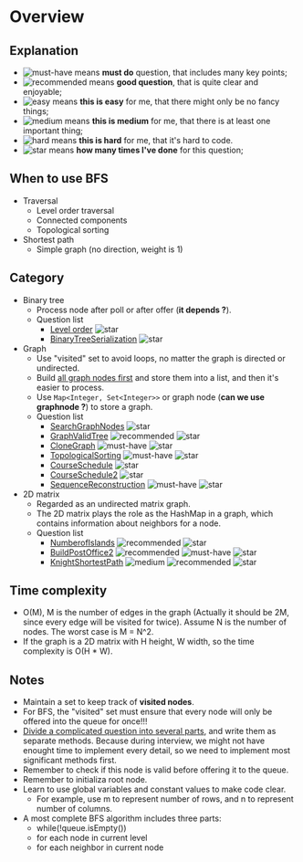 # Overview

## Explanation

- ![must-have][must-have] means __must do__ question, that includes many key points;
- ![recommended][recommended] means __good question__, that is quite clear and enjoyable;
- ![easy][easy] means __this is easy__ for me, that there might only be no fancy things;
- ![medium][medium] means __this is medium__ for me, that there is at least one important thing;
- ![hard][hard] means __this is hard__ for me, that it's hard to code.
- ![star][star] means __how many times I've done__ for this question;

## When to use BFS

- Traversal
  - Level order traversal
  - Connected components
  - Topological sorting
- Shortest path
  - Simple graph (no direction, weight is 1)

## Category

- Binary tree
  - Process node after poll or after offer (__it depends ?__).
  - Question list
    - [Level order](LevelOrderTraversal.md) ![star][star]
    - [BinaryTreeSerialization](BinaryTreeSerialization.md) ![star][star]
- Graph
  - Use "visited" set to avoid loops, no matter the graph is directed or undirected.
  - Build [all graph nodes first](CloneGraph.md) and store them into a list, and then it's easier to process.
  - Use `Map<Integer, Set<Integer>>` or graph node (__can we use graphnode ?__) to store a graph.
  - Question list
    - [SearchGraphNodes](SearchGraphNodes.md) ![star][star]
    - [GraphValidTree](GraphValidTree.md) ![recommended][recommended] ![star][star]
    - [CloneGraph](CloneGraph.md) ![must-have][must-have] ![star][star]
    - [TopologicalSorting](TopologicalSorting.md) ![must-have][must-have] ![star][star]
    - [CourseSchedule](CourseSchedule.md) ![star][star]
    - [CourseSchedule2](CourseSchedule2.md) ![star][star]
    - [SequenceReconstruction](SequenceReconstruction.md) ![must-have][must-have] ![star][star]
- 2D matrix
  - Regarded as an undirected matrix graph.
  - The 2D matrix plays the role as the HashMap in a graph, which contains information about neighbors for a node.
  - Question list
    - [NumberofIslands](NumberofIslands.md) ![recommended][recommended] ![star][star]
    - [BuildPostOffice2](BuildPostOffice2.md) ![recommended][recommended] ![must-have][must-have] ![star][star]
    - [KnightShortestPath](KnightShortestPath.md) ![medium][medium] ![recommended][recommended] ![star][star]

## Time complexity

- O(M), M is the number of edges in the graph (Actually it should be 2M, since every edge will be visited for twice). Assume N is the number of nodes. The worst case is M = N^2.
- If the graph is a 2D matrix with H height, W width, so the time complexity is O(H * W).

## Notes

- Maintain a set to keep track of __visited nodes__.
- For BFS, the "visited" set must ensure that every node will only be offered into the queue for once!!!
- [Divide a complicated question into several parts](CloneGraph.md), and write them as separate methods. Because during interview, we might not have enought time to implement every detail, so we need to implement most significant methods first.
- Remember to check if this node is valid before offering it to the queue.
- Remember to initializa root node.
- Learn to use global variables and constant values to make code clear.
  - For example, use m to represent number of rows, and n to represent number of columns.
- A most complete BFS algorithm includes three parts:
  - while(!queue.isEmpty())
  - for each node in current level
  - for each neighbor in current node

[must-have]: https://jaywcjlove.github.io/sb/ico/min-bibei.svg
[recommended]: https://jaywcjlove.github.io/sb/ico/min-tuijian.svg
[easy]: https://jaywcjlove.github.io/sb/ico/min-free.svg
[medium]: https://jaywcjlove.github.io/sb/ico/min-oss.svg
[hard]: https://jaywcjlove.github.io/sb/ico/min-hot.svg
[star]: https://jaywcjlove.github.io/sb/star/red.svg
[star0]: https://jaywcjlove.github.io/sb/star/red0.svg
[star1]: https://jaywcjlove.github.io/sb/star/red1.svg
[star2]: https://jaywcjlove.github.io/sb/star/red2.svg
[star3]: https://jaywcjlove.github.io/sb/star/red3.svg
[star4]: https://jaywcjlove.github.io/sb/star/red4.svg
[star5]: https://jaywcjlove.github.io/sb/star/red5.svg